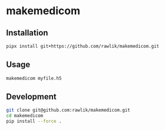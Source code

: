 # makemedicom

## Installation
```bash
pipx install git+https://github.com/rawlik/makemedicom.git
```

## Usage
```bash
makemedicom myfile.h5
```

## Development
```bash
git clone git@github.com:rawlik/makemedicom.git
cd makemedicom
pip install --force .
```
